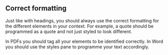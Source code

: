## Correct formatting
Just like with headings, you should always use the correct formatting for the different elements in your context. For example, a quote should be programmed as a quote and not just styled to look different.

In PDFs you should tag all your elements to be identified correctly. In Word you should use the styles pane to programme your text accordingly.
